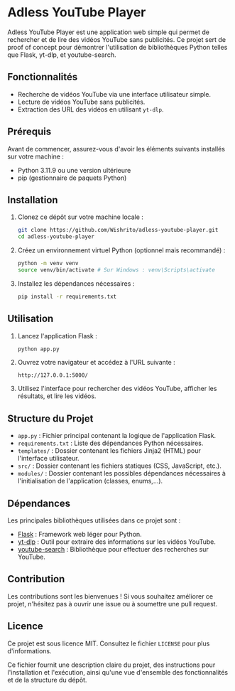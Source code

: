 # Adless YouTube Player

Adless YouTube Player est une application web simple qui permet de rechercher et de lire des vidéos YouTube sans publicités. Ce projet sert de proof of concept pour démontrer l'utilisation de bibliothèques Python telles que Flask, yt-dlp, et youtube-search.

## Fonctionnalités

- Recherche de vidéos YouTube via une interface utilisateur simple.
- Lecture de vidéos YouTube sans publicités.
- Extraction des URL des vidéos en utilisant `yt-dlp`.

## Prérequis

Avant de commencer, assurez-vous d'avoir les éléments suivants installés sur votre machine :

- Python 3.11.9 ou une version ultérieure
- pip (gestionnaire de paquets Python)

## Installation

1. Clonez ce dépôt sur votre machine locale :

   ```bash
   git clone https://github.com/Wishrito/adless-youtube-player.git
   cd adless-youtube-player
   ```

2. Créez un environnement virtuel Python (optionnel mais recommandé) :

   ```bash
   python -m venv venv
   source venv/bin/activate # Sur Windows : venv\Scripts\activate
   ```

3. Installez les dépendances nécessaires :

   ```bash
   pip install -r requirements.txt
   ```

## Utilisation

1. Lancez l'application Flask :

   ```bash
   python app.py
   ```

2. Ouvrez votre navigateur et accédez à l'URL suivante :

   ```
   http://127.0.0.1:5000/
   ```

3. Utilisez l'interface pour rechercher des vidéos YouTube, afficher les résultats, et lire les vidéos.

## Structure du Projet

- `app.py` : Fichier principal contenant la logique de l'application Flask.
- `requirements.txt` : Liste des dépendances Python nécessaires.
- `templates/` : Dossier contenant les fichiers Jinja2 (HTML) pour l'interface utilisateur.
- `src/` : Dossier contenant les fichiers statiques (CSS, JavaScript, etc.).
- `modules/` : Dossier contenant les possibles dépendances nécessaires à l'initialisation de l'application (classes, enums,...).

## Dépendances

Les principales bibliothèques utilisées dans ce projet sont :

- [Flask](https://flask.palletsprojects.com/) : Framework web léger pour Python.
- [yt-dlp](https://github.com/yt-dlp/yt-dlp) : Outil pour extraire des informations sur les vidéos YouTube.
- [youtube-search](https://pypi.org/project/youtube-search/) : Bibliothèque pour effectuer des recherches sur YouTube.

## Contribution

Les contributions sont les bienvenues ! Si vous souhaitez améliorer ce projet, n'hésitez pas à ouvrir une issue ou à soumettre une pull request.

## Licence

Ce projet est sous licence MIT. Consultez le fichier `LICENSE` pour plus d'informations.

Ce fichier fournit une description claire du projet, des instructions pour l'installation et l'exécution, ainsi qu'une vue d'ensemble des fonctionnalités et de la structure du dépôt.
